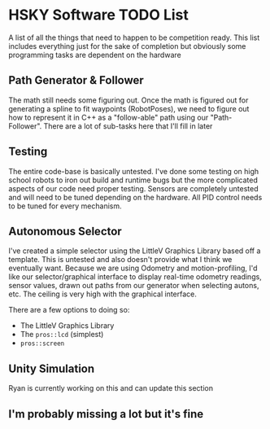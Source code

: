 # HSKY Software TODO List
A list of all the things that need to happen to be competition ready. This list includes everything just for the sake of completion but obviously some programming tasks are dependent on the hardware

## Path Generator & Follower
The math still needs some figuring out. Once the math is figured out for generating a spline to fit waypoints (RobotPoses), we need to figure out how to represent it
in C++ as a "follow-able" path using our "Path-Follower". There are a lot of sub-tasks here that I'll fill in later

## Testing
The entire code-base is basically untested. I've done some testing on high school robots to iron out build and runtime bugs but the more complicated aspects of our code need proper testing. Sensors are completely untested and will need to be tuned depending on the hardware. All PID control needs to be tuned for every mechanism.

## Autonomous Selector
I've created a simple selector using the LittleV Graphics Library based off a template. This is untested and also doesn't provide what I think we eventually want. Because we are using Odometry and motion-profiling, I'd like our selector/graphical interface to display real-time odometry readings, sensor values, drawn out paths from our generator when selecting autons, etc. The ceiling is very high with the graphical interface.

There are a few options to doing so:
<ul>
<li>The LittleV Graphics Library</li>
<li>The <code>pros::lcd</code> (simplest)</li>
<li><code>pros::screen</code></li>
</ul>

## Unity Simulation
Ryan is currently working on this and can update this section

## I'm probably missing a lot but it's fine
